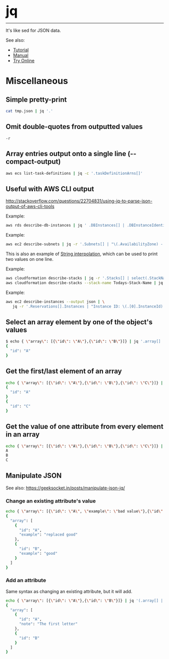 **<span style="font-size:3em;color:black">jq</span>**
***
It's like sed for JSON data.

See also:
- [Tutorial](https://stedolan.github.io/jq/tutorial/)
- [Manual](https://stedolan.github.io/jq/manual/)
- [Try Online](https://jqplay.org/)

# Miscellaneous

## Simple pretty-print
```bash
cat tmp.json | jq '.'
```

## Omit double-quotes from outputted values
```
-r
```

## Array entries output onto a single line (--compact-output)
```bash
aws ecs list-task-definitions | jq -c '.taskDefinitionArns[]'
```

## Useful with AWS CLI output
http://stackoverflow.com/questions/22704831/using-jq-to-parse-json-output-of-aws-cli-tools

Example:
```bash
aws rds describe-db-instances | jq ' .DBInstances[] | .DBInstanceIdentifier,.DBInstanceClass,.Endpoint.Address'
```

Example:
```bash
aws ec2 describe-subnets | jq -r '.Subnets[] | "\(.AvailabilityZone) - \(.DefaultForAz)"'
```
This is also an example of [String interpolation](https://stedolan.github.io/jq/manual/#Stringinterpolation-%5C(foo)), which can be used to print two values on one line.

Example:
```bash
aws cloudformation describe-stacks | jq -r '.Stacks[] | select(.StackName=="Todays-Stack-Name")'
aws cloudformation describe-stacks --stack-name Todays-Stack-Name | jq -r '.Stacks[0]'
```

Example:
```bash
aws ec2 describe-instances --output json | \
   jq -r '.Reservations[].Instances | "Instance ID: \(.[0].InstanceId)  State: \(.[0].State.Name)  Public FQDN: \(.[0].NetworkInterfaces[0].Association.PublicDnsName)" '
```


## Select an array element by one of the object's values
```bash
$ echo { \"array\": [{\"id\": \"A\"},{\"id\": \"B\"}]} | jq '.array[] | select(.id=="A")'
{
  "id": "A"
}
```

## Get the first/last element of an array
```bash
echo { \"array\": [{\"id\": \"A\"},{\"id\": \"B\"},{\"id\": \"C\"}]} | jq '.array | first,last'
{
  "id": "A"
}
{
  "id": "C"
}
```

## Get the value of one attribute from every element in an array
```bash
echo { \"array\": [{\"id\": \"A\"},{\"id\": \"B\"},{\"id\": \"C\"}]} | jq '.array[] | .id' -r
A
B
C
```

## Manipulate JSON

See also: https://geeksocket.in/posts/manipulate-json-jq/

### Change an existing attribute's value
```bash
echo { \"array\": [{\"id\": \"A\", \"example\": \"bad value\"},{\"id\": \"B\", \"example\": \"good\"}]} | jq '(.array[] | select(.id=="A")).example = "replaced good"'
{
  "array": [
    {
      "id": "A",
      "example": "replaced good"
    },
    {
      "id": "B",
      "example": "good"
    }
  ]
}
```

### Add an attribute
Same syntax as changing an existing attribute, but it will add.
```bash
echo { \"array\": [{\"id\": \"A\"},{\"id\": \"B\"}]} | jq '(.array[] | select(.id=="A")).note = "The first letter"'
{
  "array": [
    {
      "id": "A",
      "note": "The first letter"
    },
    {
      "id": "B"
    }
  ]
}
```
